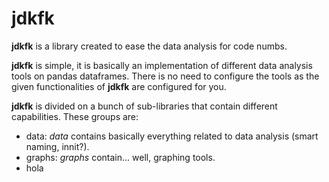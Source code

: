 # jdkfk
**jdkfk** is a library created to ease the data analysis for code numbs. 

**jdkfk** is simple, it is basically an implementation of different data analysis tools on pandas dataframes. There is no need to configure the tools as the given functionalities of **jdkfk** are configured for you. 

**jdkfk** is divided on a bunch of sub-libraries that contain different capabilities. These groups are:

- data: *data* contains basically everything related to data analysis (smart naming, innit?).
- graphs: *graphs* contain... well, graphing tools.
- hola